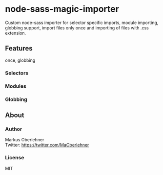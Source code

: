 # node-sass-magic-importer
Custom node-sass importer for selector specific imports, module importing,
globbing support, import files only once and importing of files with .css
extension.

## Features
once, globbing

### Selectors

### Modules

### Globbing

## About
### Author
Markus Oberlehner  
Twitter: https://twitter.com/MaOberlehner

### License
MIT
